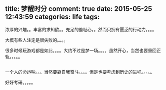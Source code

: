 title: 梦醒时分
comment: true
date: 2015-05-25 12:43:59
categories: life
tags: 
---
浓厚的兴趣。。丰富的求知欲。。充足的羞耻心。。然而只拥有匮乏的行动力。。。。					

大概有些人注定是很失败的。。。。 					

很多时候玩游戏都是如此。。。。大约不过是梦一场。。。。虽然开心，当然也要重回正轨。。。。。 					
<!--more--> 			

## 						

一个人的命运呐。。。当然要靠自我奋斗。。。。但是也要考虑到历史的进程。。。。。 						

好好考研。。。。。